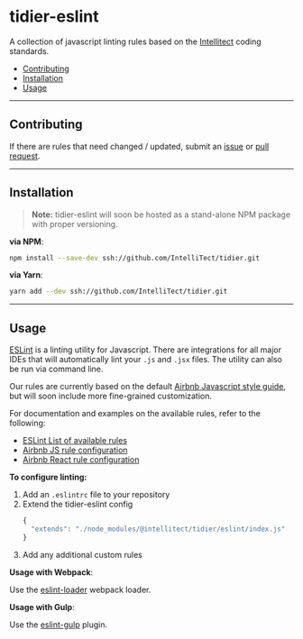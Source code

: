 # tidier-eslint

A collection of javascript linting rules based on the [Intellitect](https://github.com/intellitect) coding standards.

- [Contributing](#contributing)
- [Installation](#installation)
- [Usage](#usage)

---

## Contributing

If there are rules that need changed / updated, submit an [issue](https://github.com/IntelliTect/tidier/issues/new) or [pull request](https://github.com/IntelliTect/tidier/pulls).

---

## Installation

> **Note:**
> tidier-eslint will soon be hosted as a stand-alone NPM package with proper versioning.

**via NPM**:

```bash
npm install --save-dev ssh://github.com/IntelliTect/tidier.git
```

**via Yarn**:

```bash
yarn add --dev ssh://github.com/IntelliTect/tidier.git
```

---

## Usage

[ESLint](http://eslint.org/) is a linting utility for Javascript. There are integrations for all major IDEs that will automatically lint your `.js` and `.jsx` files. The utility can also be run via command line.

Our rules are currently based on the default [Airbnb Javascript style guide](https://github.com/airbnb/javascript), but will soon include more fine-grained customization.

For documentation and examples on the available rules, refer to the following:

- [ESLint List of available rules](http://eslint.org/docs/rules/)
- [Airbnb JS rule configuration](https://github.com/airbnb/javascript)
- [Airbnb React rule configuration](https://github.com/airbnb/javascript/tree/master/react)

**To configure linting:**

1. Add an `.eslintrc` file to your repository
2. Extend the tidier-eslint config
    ``` javascript
    {
      "extends": "./node_modules/@intellitect/tidier/eslint/index.js"
    }
    ```
3. Add any additional custom rules

**Usage with Webpack**:

Use the [eslint-loader](https://github.com/MoOx/eslint-loader) webpack loader.

**Usage with Gulp**:

Use the [eslint-gulp](https://github.com/adametry/gulp-eslint) plugin.

